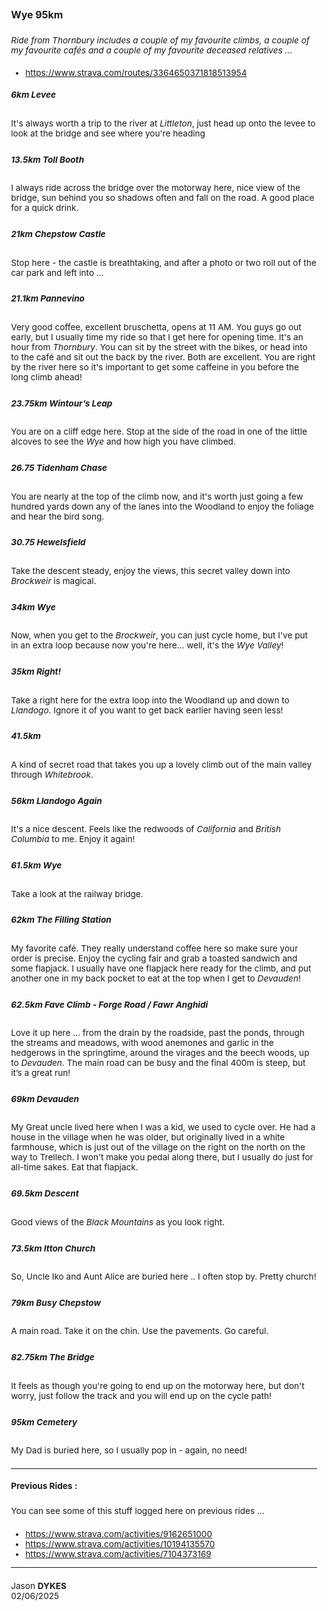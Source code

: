 ### Wye 95km

<style>
    img {margin:4px; padding:2px; border:1px dashed #e0e0e0}
    p {padding-top:0.5em; padding-bottom:0.5em}
    h1 a {display:none}
    .footer {color:rgba(0,0,0,0) !important; font-size:0px}
    .footer a {color:rgba(0,0,0,0) !important; font-size:0px}
    .footer #text {display:none !important; font-size:0px}
    .footer a {display:none !important; font-size:0px}

    body{font-size:85%}
</style>

_Ride from Thornbury includes a couple of my favourite climbs, a couple of my favourite cafés and a couple of my favourite deceased relatives ..._ 

 * https://www.strava.com/routes/3364650371818513954

##### 6km Levee
It's always worth a trip to the river at _Littleton_, just head up onto the levee to look at the bridge and see where you're heading

##### 13.5km Toll Booth
I always ride across the bridge over the motorway here, nice view of the bridge, sun behind you so shadows often and fall on the road. A good place for a quick drink.

##### 21km Chepstow Castle
Stop here - the castle is breathtaking, and after a photo or two roll out of the car park and left into ...

##### 21.1km Pannevino
Very good coffee, excellent bruschetta, opens at 11 AM.
You guys go out early, but I usually time my ride so that I get here for opening time. It's an hour from _Thornbury_.
You can sit by the street with the bikes, or head into to the café and sit out the back by the river. Both are excellent. You are right by the river here so it's important to get some caffeine in you before the long climb ahead!

##### 23.75km Wintour’s Leap
You are on a cliff edge here. Stop at the side of the road in one of the little alcoves to see the _Wye_ and how high you have climbed.

##### 26.75 Tidenham Chase
You are nearly at the top of the climb now, and it's worth just going a few hundred yards down any of the lanes into the Woodland to enjoy the foliage and hear the bird song.

##### 30.75 Hewelsfield
Take the descent steady, enjoy the views, this secret valley down into _Brockweir_ is magical.

##### 34km Wye
Now, when you get to the _Brockweir_, you can just cycle home, but I've put in an extra loop because now you're here… well, it's the _Wye Valley_!

##### 35km Right!
Take a right here for the extra loop into the Woodland up and down to _Llandogo_.
Ignore it of you want to get back earlier having seen less!

##### 41.5km
A kind of secret road that takes you up a lovely climb out of the main valley through _Whitebrook_.

##### 56km Llandogo Again
It's a nice descent. Feels like the redwoods of _California_ and _British Columbia_ to me. Enjoy it again!

##### 61.5km Wye
Take a look at the railway bridge.

##### 62km The Filling Station
My favorite café. They really understand coffee here so make sure your order is precise. Enjoy the cycling fair and grab a toasted sandwich and some flapjack. I usually have one flapjack here ready for the climb, and put another one in my back pocket to eat at the top when I get to _Devauden_!

##### 62.5km Fave Climb - Forge Road / Fawr Anghidi
Love it up here … from the drain by the roadside, past the ponds, through the streams and meadows, with wood anemones and garlic in the hedgerows in the springtime, around the virages and the beech woods, up to _Devauden_. The main road can be busy and the final 400m is steep, but it’s a great run!

##### 69km Devauden
My Great uncle lived here when I was a kid, we used to cycle over. He had a house in the village when he was older, but originally lived in a white farmhouse, which is just out of the village on the right on the north on the way to Trellech. I won't make you pedal along there, but I usually do just for all-time sakes. Eat that flapjack. 

##### 69.5km Descent
Good views of the _Black Mountains_ as you look right.

##### 73.5km Itton Church
So, Uncle Iko and Aunt Alice are buried here .. I often stop by. Pretty church!

##### 79km Busy Chepstow
A main road. Take it on the chin. Use the pavements. Go careful.

##### 82.75km The Bridge
It feels as though you're going to end up on the motorway here, but don't worry, just follow the track and you will end up on the cycle path!

##### 95km Cemetery
My Dad is buried here, so I usually pop in - again, no need!

---
#### Previous Rides :

You can see some of this stuff logged here on previous rides ...

 * https://www.strava.com/activities/9162651000
 * https://www.strava.com/activities/10194135570
 * https://www.strava.com/activities/7104373169

---

Jason **DYKES**<br/>
02/06/2025